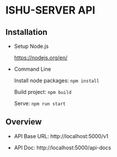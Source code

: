 # ISHU-SERVER API

**Installation**
-----

- Setup Node.js
        
    https://nodejs.org/en/
        
- Command Line
    
    Install node packages: `npm install`
    
    Build project: `npm build`
    
    Serve: `npm run start`
    
**Overview**
-----
- API Base URL: http://localhost:5000/v1

- API Doc: http://localhost:5000/api-docs